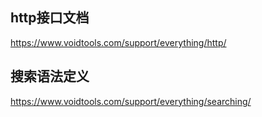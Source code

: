 
## http接口文档
https://www.voidtools.com/support/everything/http/


## 搜索语法定义
https://www.voidtools.com/support/everything/searching/